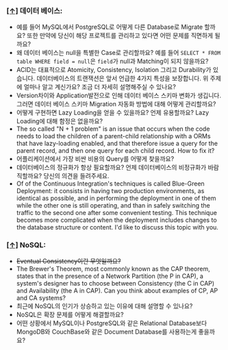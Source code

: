 ### [[↑]](#toc) <a name='databases'>데이터 베이스:</a>

* 예를 들어 MySQL에서 PostgreSQL로 어떻게 다른 Database로 Migrate 할까요? 또한 만약에 당신이 해당 프로젝트를 관리하고 있다면 어떤 문제를 직면하게 될까요?
* 왜 데이터 베이스는 null을 특별한 Case로 관리할까요? 예를 들어 ```SELECT * FROM table WHERE field = null```은 ``field``가 null과 Matching이 되지 않을까요?
* ACID는 대표적으로 Atomicity, Consistency, Isolation 그리고 Durability가 있습니다. 데이터베이스의 트랜잭션은 앞서 언급한 4가지 특성을 보장합니다. 위 주제에 얼마나 알고 계신가요? 조금 더 자세히 설명해주실 수 있나요?
* Version차이와 Application발전으로 인해 데이터 베이스 스키마 변화가 생깁니다. 그러면 데이터 베이스 스키마 Migration 자동화 방법에 대해 어떻게 관리할까요?
* 어떻게 구현하면 Lazy Loading을 얻을 수 있을까요? 언제 유용할까요? Lazy Loading에 대해 함정은 없을까요?
* The so called "N + 1 problem" is an issue that occurs when the code needs to load the children of a parent-child relationship with a ORMs that have lazy-loading enabled, and that therefore issue a query for the parent record, and then one query for each child record. How to fix it?
* 어플리케이션에서 가장 비싼 비용의 Query를 어떻게 찾을까요?
* 데이터베이스의 정규화가 항상 필요할까요? 언제 데이터베이스의 비정규화가 바람직할까요? 당신의 의견을 들려주세요.
* Of of the Continuous Integration's techniques is called Blue-Green Deployment: it consists in having two production environments, as identical as possible, and in performing the deployment in one of them while the other one is still operating, and than in safely switching the traffic to the second one after some convenient testing. This technique becomes more complicated when the deployment includes changes to the database structure or content. I'd like to discuss this topic with you.


### [[↑]](#toc) <a name='nosql'>NoSQL:</a>

* ~~Eventual Consistency이란 무엇일까요?~~
* The Brewer's Theorem, most commonly known as the CAP theorem, states that in the presence of a Network Partition (the P in CAP), a system's designer has to choose between Consistency (the C in CAP) and Availability (the A in CAP). Can you think about examples of CP, AP and CA systems?
* 최근에 NoSQL의 인기가 상승하고 있는 이유에 대해 설명할 수 있나요?
* NoSQL은 확장 문제를 어떻게 해결할까요?
* 어떤 상황에서 MySQL이나 PostgreSQL와 같은 Relational Database보다 MongoDB와 CouchBase와 같은 Document Database를 사용하는게 좋을까요?